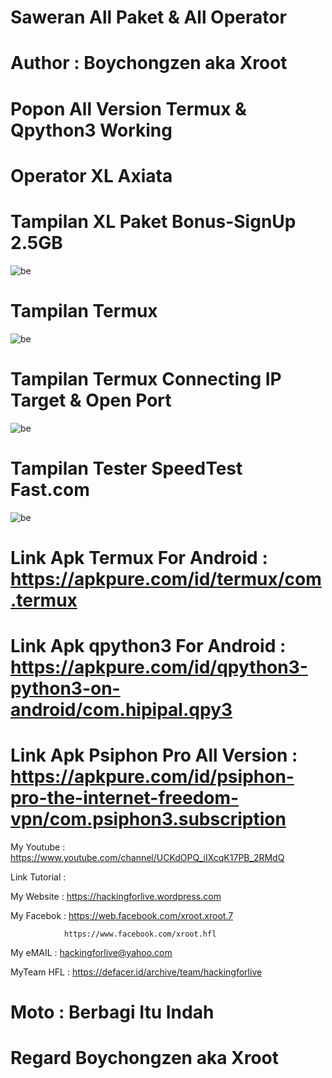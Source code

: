 # Saweran All Paket & All Operator

# Author : Boychongzen aka Xroot

# Popon All Version Termux & Qpython3 Working

# Operator XL Axiata

# Tampilan XL Paket Bonus-SignUp 2.5GB
![be](https://raw.githubusercontent.com/boychongzen18/PsiphonPro-Scripts3/master/kipli.jpg)
# Tampilan Termux 
![be](https://raw.githubusercontent.com/boychongzen18/PsiphonPro-Scripts3/master/termux.jpg)
# Tampilan Termux Connecting IP Target & Open Port
![be](https://raw.githubusercontent.com/boychongzen18/PsiphonPro-Scripts3/master/termux1.jpg)
# Tampilan Tester SpeedTest Fast.com
![be](https://raw.githubusercontent.com/boychongzen18/PsiphonPro-Scripts3/master/speed.jpg)
# Link Apk Termux For Android : https://apkpure.com/id/termux/com.termux

# Link Apk qpython3 For Android : https://apkpure.com/id/qpython3-python3-on-android/com.hipipal.qpy3

# Link Apk Psiphon Pro All Version : https://apkpure.com/id/psiphon-pro-the-internet-freedom-vpn/com.psiphon3.subscription

My Youtube    : https://www.youtube.com/channel/UCKdOPQ_iIXcqK17PB_2RMdQ

Link Tutorial : 


My Website    : https://hackingforlive.wordpress.com

My Facebok    : https://web.facebook.com/xroot.xroot.7

                https://www.facebook.com/xroot.hfl

My eMAIL      : hackingforlive@yahoo.com

MyTeam HFL    : https://defacer.id/archive/team/hackingforlive

# Moto : Berbagi Itu Indah

# Regard Boychongzen aka Xroot
